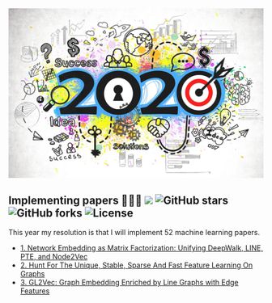 <div align="center">
  <img src="https://github.com/benedekrozemberczki/resolutions-2020/blob/master/1200x800_goals-min.jpg">
</div>

## Implementing papers 👨🏻‍💻 ![](https://img.shields.io/badge/progress-3.84%25-green.svg) ![GitHub stars](https://img.shields.io/github/stars/benedekrozemberczki/resolutions-2020.svg?style=plastic) ![GitHub forks](https://img.shields.io/github/forks/benedekrozemberczki/resolutions-2020.svg?color=blue&style=plastic) ![License](https://img.shields.io/github/license/benedekrozemberczki/resolutions-2020.svg?color=blue&style=plastic)

This year my resolution is that I will implement 52 machine learning papers.

- [1. Network Embedding as Matrix Factorization: Unifying DeepWalk, LINE, PTE, and Node2Vec](https://karateclub.readthedocs.io/en/latest/modules/root.html#karateclub.node_embedding.neighbourhood.netmf.NetMF)
- [2. Hunt For The Unique, Stable, Sparse And Fast Feature Learning On Graphs]()
- [3. GL2Vec: Graph Embedding Enriched by Line Graphs with Edge Features](https://karateclub.readthedocs.io/en/latest/modules/root.html#karateclub.graph_embedding.gl2vec.GL2Ve)

